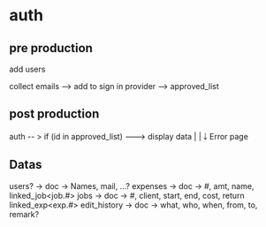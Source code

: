 # auth

## pre production

add users

collect emails --> add to sign in provider --> approved_list

## post production

auth -- > if (id in approved_list) ---> display data
|
|
￬
Error page

## Datas

users? -> doc -> Names, mail, ...?
expenses -> doc -> #, amt, name, linked_job<job.#>
jobs -> doc -> #, client, start, end, cost, return
linked_exp<exp.#>
edit_history -> doc -> what, who, when, from, to, remark?
